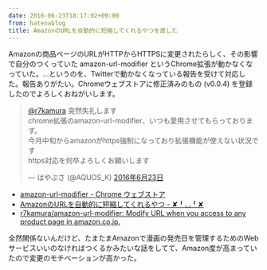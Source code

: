```yaml
---
date: 2016-06-23T18:17:02+09:00
from: hatenablog
title: AmazonのURLを自動的に短縮してくれるやつを直した
---
```


<p>Amazonの商品ページのURLがHTTPからHTTPSに変更されたらしく、その影響で自分のつくっていた amazon-url-modifier というChrome拡張が動かなくなっていた。...というのを、Twitterで動かなくなっている報告を受けて対応した。報告ありがたい。Chromeウェブストアに修正済みのもの (v0.0.4) を登録したのでよろしくおねがいします。</p>

<p></p><blockquote class="twitter-tweet" data-lang="ja">
<p lang="ja" dir="ltr"><a href="https://twitter.com/r7kamura">@r7kamura</a> 突然失礼します<br>chrome拡張のamazon-url-modifier、いつも愛用させてもらっております。<br>今月中旬からamazonがhttps強制になっており拡張機能が使えない状況です<br>https対応を何卒よろしくお願いします</p>— はやぶさ (@AQUOS_K) <a href="https://twitter.com/AQUOS_K/status/745902445679808512">2016年6月23日</a>
</blockquote><script async src="//platform.twitter.com/widgets.js" charset="utf-8"></script>

<ul>
<li><a href="https://chrome.google.com/webstore/detail/amazon-url-modifier/ajhdkbkpmpojmimfcdhhepjoobmknkck?hl=ja">amazon-url-modifier - Chrome ウェブストア</a></li>
<li><a href="http://r7kamura.hatenablog.com/entry/2014/08/04/150113">AmazonのURLを自動的に短縮してくれるやつ - ✘╹◡╹✘</a></li>
<li><a href="https://github.com/r7kamura/amazon-url-modifier">r7kamura/amazon-url-modifier: Modify URL when you access to any product page in amazon.co.jp.</a></li>
</ul>


<p>全然関係ないんだけど、たまたまAmazonで漫画の発売日を管理するためのWebサービスいいのなければつくるかみたいな話をしてて、Amazon度が高まっていたので変更のモチベーションが高かった。</p>

